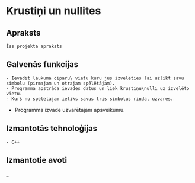 # Krustiņi un nullites

## Apraksts
	Īss projekta apraksts 
## Galvenās funkcijas
	- Ievadīt laukuma ciparu\ vietu kūru jūs izvēleties lai uzlikt savu simbolu (pirmajam un otrajam spēlētājam).
	- Programma apstrāda ievades datus un liek krustiņu\nulli uz izvelēto vietu.
	- Kurš no spēlētājam ieliks savus tris simbolus rindā, uzvarēs.
  - Programma izvade uzvarētajam apsveikumu.
## Izmantotās tehnoloģijas
	- C++
## Izmantotie avoti
_
